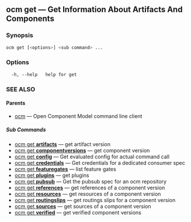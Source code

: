## ocm get &mdash; Get Information About Artifacts And Components

### Synopsis

```bash
ocm get [<options>] <sub command> ...
```

### Options

```text
  -h, --help   help for get
```

### SEE ALSO

#### Parents

* [ocm](ocm.md)	 &mdash; Open Component Model command line client


##### Sub Commands

* [ocm get <b>artifacts</b>](ocm_get_artifacts.md)	 &mdash; get artifact version
* [ocm get <b>componentversions</b>](ocm_get_componentversions.md)	 &mdash; get component version
* [ocm get <b>config</b>](ocm_get_config.md)	 &mdash; Get evaluated config for actual command call
* [ocm get <b>credentials</b>](ocm_get_credentials.md)	 &mdash; Get credentials for a dedicated consumer spec
* [ocm get <b>featuregates</b>](ocm_get_featuregates.md)	 &mdash; list feature gates
* [ocm get <b>plugins</b>](ocm_get_plugins.md)	 &mdash; get plugins
* [ocm get <b>pubsub</b>](ocm_get_pubsub.md)	 &mdash; Get the pubsub spec for an ocm repository
* [ocm get <b>references</b>](ocm_get_references.md)	 &mdash; get references of a component version
* [ocm get <b>resources</b>](ocm_get_resources.md)	 &mdash; get resources of a component version
* [ocm get <b>routingslips</b>](ocm_get_routingslips.md)	 &mdash; get routings slips for a component version
* [ocm get <b>sources</b>](ocm_get_sources.md)	 &mdash; get sources of a component version
* [ocm get <b>verified</b>](ocm_get_verified.md)	 &mdash; get verified component versions


